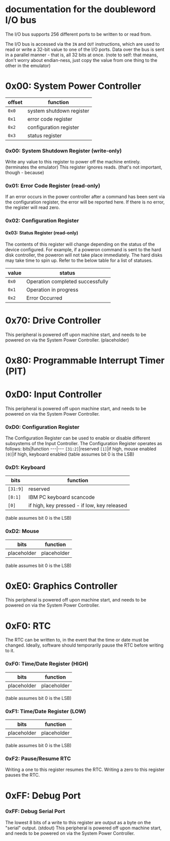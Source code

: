 # documentation for the doubleword I/O bus
The I/O bus supports 256 different ports to be written to or read from.

The I/O bus is accessed via the `IN` and `OUT` instructions, which are used to read or write a 32-bit value to one of the I/O ports. Data over the bus is sent in a parallel manner - that is, all 32 bits at once. (note to self: that means, don't worry about endian-ness, just copy the value from one thing to the other in the emulator)

# 0x00: System Power Controller
offset|function
---|---
`0x0`|system shutdown register
`0x1`|error code register
`0x2`|configuration register
`0x3`|status register

### 0x00: System Shutdown Register (write-only)
Write any value to this register to power off the machine entirely. (terminates the emulator)
This register ignores reads. (that's not important, though - because)
### 0x01: Error Code Register (read-only)
If an error occurs in the power controller after a command has been sent via the configuration register, the error will be reported here. If there is no error, the register will read zero.
### 0x02: Configuration Register

#### 0x03: Status Register (read-only)
The contents of this register will change depending on the status of the device configured.
For example, if a poweron command is sent to the hard disk controller, the poweron will not take place immediately. The hard disks may take time to spin up. Refer to the below table for a list of statuses.

value|status
---|---
`0x0`|Operation completed successfully
`0x1`|Operation in progress
`0x2`|Error Occurred
# 0x70: Drive Controller
This peripheral is powered off upon machine start, and needs to be powered on via the System Power Controller.
(placeholder)

# 0x80: Programmable Interrupt Timer (PIT)

# 0xD0: Input Controller
This peripheral is powered off upon machine start, and needs to be powered on via the System Power Controller.
### 0xD0: Configuration Register
The Configuration Register can be used to enable or disable different subsystems of the Input Controller.
The Configuration Register operates as follows:
bits|function
---|---
`[31:2]`|reserved
`[1]`|if high, mouse enabled
`[0]`|if high, keyboard enabled
(table assumes bit 0 is the LSB)
### 0xD1: Keyboard
bits|function
---|---
`[31:9]`|reserved
`[8:1]`|IBM PC keyboard scancode
`[0]`|if high, key pressed - if low, key released
(table assumes bit 0 is the LSB)
### 0xD2: Mouse
bits|function
---|---
placeholder|placeholder
(table assumes bit 0 is the LSB)

# 0xE0: Graphics Controller
This peripheral is powered off upon machine start, and needs to be powered on via the System Power Controller.

# 0xF0: RTC
The RTC can be written to, in the event that the time or date must be changed.
Ideally, software should temporarily pause the RTC before writing to it.
### 0xF0: Time/Date Register (HIGH)
bits|function
---|---
placeholder|placeholder
(table assumes bit 0 is the LSB)
### 0xF1: Time/Date Register (LOW)
bits|function
---|---
placeholder|placeholder
(table assumes bit 0 is the LSB)
### 0xF2: Pause/Resume RTC
Writing a one to this register resumes the RTC.
Writing a zero to this register pauses the RTC.

# 0xFF: Debug Port
### 0xFF: Debug Serial Port
The lowest 8 bits of a write to this register are output as a byte on the "serial" output. (stdout)
This peripheral is powered off upon machine start, and needs to be powered on via the System Power Controller.